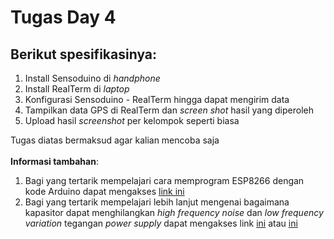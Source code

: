 # Tugas Day 4

## Berikut spesifikasinya:
1. Install Sensoduino di *handphone*
2. Install RealTerm di *laptop*
3. Konfigurasi Sensoduino - RealTerm hingga dapat mengirim data
3. Tampilkan data GPS di RealTerm dan *screen shot* hasil yang diperoleh
4. Upload hasil *screenshot* per kelompok seperti biasa

Tugas diatas bermaksud agar kalian mencoba saja</br  ></br  >
**Informasi tambahan**: </br  >
1. Bagi yang tertarik mempelajari cara memprogram ESP8266 dengan kode Arduino dapat mengakses [link ini](https://github.com/esp8266/Arduino) </br  >
2. Bagi yang tertarik mempelajari lebih lanjut mengenai bagaimana kapasitor dapat menghilangkan *high frequency noise* dan *low frequency variation* tegangan *power supply* dapat mengakses link [ini](https://learn.sparkfun.com/tutorials/capacitors/application-examples) atau [ini](http://www.seattlerobotics.org/encoder/jun97/basics.html)
